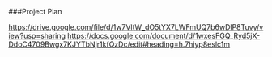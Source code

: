###Project Plan

https://drive.google.com/file/d/1w7VltW_dO5tYX7LWFmUQ7b6wDlP8Tuvy/view?usp=sharing
https://docs.google.com/document/d/1wxesFGQ_Ryd5jX-DdoC4709Bwgx7KJYTbNjr1kfQzDc/edit#heading=h.7hiyp8eslc1m

